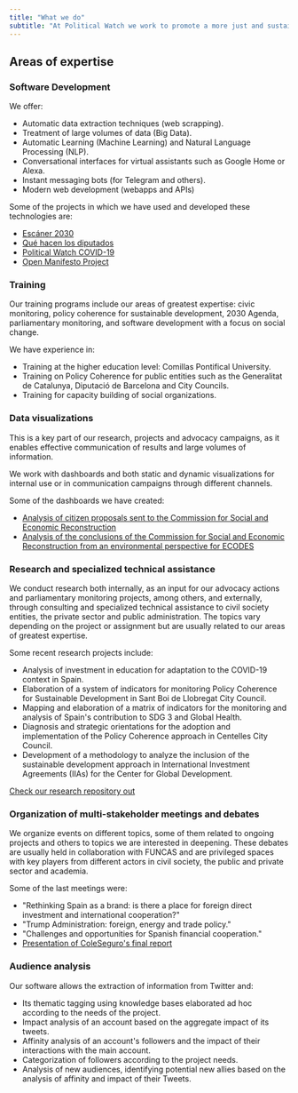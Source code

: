 ```yaml
---
title: "What we do"
subtitle: "At Political Watch we work to promote a more just and sustainable society. We do so through research, the development of civic technologies, advocacy and support to companies, public administrations and organizations in their innovation and transformation processes to meet the commitments of the 2030 Agenda for Sustainable Development."
---
```


<lines-of-work hide-title></lines-of-work>

<md-content>

## Areas of expertise

### Software Development

We offer:

- Automatic data extraction techniques (web scrapping).
- Treatment of large volumes of data (Big Data).
- Automatic Learning (Machine Learning) and Natural Language Processing (NLP).
- Conversational interfaces for virtual assistants such as Google Home or Alexa.
- Instant messaging bots (for Telegram and others).
- Modern web development (webapps and APIs)

Some of the projects in which we have used and developed these technologies are:

- [Escáner 2030](https://escaner2030.es/)
- [Qué hacen los diputados](https://quehacenlosdiputados.es)
- [Political Watch COVID-19](https://politicalwatch.es/blog/un-ano-covidwatch/)
- [Open Manifesto Project](https://app.openmanifestoproject.org/)

### Training

Our training programs include our areas of greatest expertise: civic monitoring, policy coherence for sustainable development, 2030 Agenda, parliamentary monitoring, and software development with a focus on social change.

We have experience in:

- Training at the higher education level: Comillas Pontifical University.
- Training on Policy Coherence for public entities such as the Generalitat de Catalunya, Diputació de Barcelona and City Councils.
- Training for capacity building of social organizations.

### Data visualizations

This is a key part of our research, projects and advocacy campaigns, as it enables effective communication of results and large volumes of information.

We work with dashboards and both static and dynamic visualizations for internal use or in communication campaigns through different channels.

Some of the dashboards we have created:

- [Analysis of citizen proposals sent to the Commission for Social and Economic Reconstruction](https://datastudio.google.com/u/0/reporting/1EAxsZQY5BSQJn9K-jnplJbtfD9O8AERe/page/yBJUB)
- [Analysis of the conclusions of the Commission for Social and Economic Reconstruction from an environmental perspective for ECODES](https://datastudio.google.com/u/0/reporting/1-NsNGyyBkau-5SMJ9EG7gxqYg33fnCpT/page/y18WB)

### Research and specialized technical assistance

We conduct research both internally, as an input for our advocacy actions and parliamentary monitoring projects, among others, and externally, through consulting and specialized technical assistance to civil society entities, the private sector and public administration. The topics vary depending on the project or assignment but are usually related to our areas of greatest expertise.

Some recent research projects include:

- Analysis of investment in education for adaptation to the COVID-19 context in Spain.
- Elaboration of a system of indicators for monitoring Policy Coherence for Sustainable Development in Sant Boi de Llobregat City Council.
- Mapping and elaboration of a matrix of indicators for the monitoring and analysis of Spain's contribution to SDG 3 and Global Health.
- Diagnosis and strategic orientations for the adoption and implementation of the Policy Coherence approach in Centelles City Council.
- Development of a methodology to analyze the inclusion of the sustainable development approach in International Investment Agreements (IIAs) for the Center for Global Development.

<a href="/investigaciones" class="c-button c-button--outline">Check our research repository out</a>

### Organization of multi-stakeholder meetings and debates

We organize events on different topics, some of them related to ongoing projects and others to topics we are interested in deepening. These debates are usually held in collaboration with FUNCAS and are privileged spaces with key players from different actors in civil society, the public and private sector and academia.

Some of the last meetings were:

- "Rethinking Spain as a brand: is there a place for foreign direct investment and international cooperation?"
- "Trump Administration: foreign, energy and trade policy."
- "Challenges and opportunities for Spanish financial cooperation."
- [Presentation of ColeSeguro's final report](https://coleseguro.es)

### Audience analysis

Our software allows the extraction of information from Twitter and:

- Its thematic tagging using knowledge bases elaborated ad hoc according to the needs of the project.
- Impact analysis of an account based on the aggregate impact of its tweets.
- Affinity analysis of an account's followers and the impact of their interactions with the main account.
- Categorization of followers according to the project needs.
- Analysis of new audiences, identifying potential new allies based on the analysis of affinity and impact of their Tweets.

<md-content>
